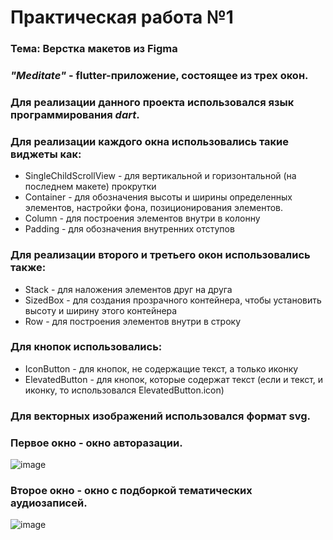 # Практическая работа №1


### Тема: Верстка макетов из Figma
### *"Meditate"* - flutter-приложение, состоящее из трех окон.
### Для реализации данного проекта использовался язык программирования *dart*.
###
### Для реализации каждого окна использовались такие виджеты как:
- SingleChildScrollView - для вертикальной и горизонтальной (на последнем макете) прокрутки
- Container - для обозначения высоты и ширины определенных элементов, настройки фона, позиционирования элементов.
- Column - для построения элементов внутри в колонну
- Padding - для обозначения внутренних отступов
###
### Для реализации второго и третьего окон использовались также:
- Stack - для наложения элементов друг на друга
- SizedBox - для создания прозрачного контейнера, чтобы установить высоту и ширину этого контейнера
- Row - для построения элементов внутри в строку
###
### Для кнопок использовались:
- IconButton - для кнопок, не содержащие текст, а только иконку
- ElevatedButton - для кнопок, которые содержат текст (если и текст, и иконку, то использовался ElevatedButton.icon)
###
### Для векторных изображений использовался формат svg.



### Первое окно - окно авторазации. 
![image](https://user-images.githubusercontent.com/80402777/191964061-10a01a74-aeea-4b62-94af-ecd005c082ac.png)
### Второе окно - окно с подборкой тематических аудиозаписей. 
![image](https://user-images.githubusercontent.com/80402777/191964124-a049bc9d-4ea8-4f6d-b160-4b32c9db47fe.png)







